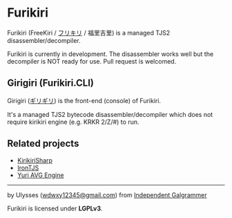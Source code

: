 # Furikiri

Furikiri (FreeKiri / [フリキリ](https://ja.wikipedia.org/wiki/%E3%83%95%E3%83%AA%E3%82%AF%E3%83%AA#OVA) / 福里吉里) is a managed TJS2 disassembler/decompiler.

Furikiri is currently in development. The disassembler works well but the decompiler is NOT ready for use. Pull request is welcomed.

## Girigiri (Furikiri.CLI)

Girigiri ([ギリギリ](https://youtu.be/dQLG0lwe_RM)) is the front-end (console) of Furikiri. 

It's a managed TJS2 bytecode disassembler/decompiler which does not require kirikiri engine (e.g. KRKR 2/Z/#) to run.

## Related projects
* [KirikiriSharp](https://github.com/Project-AZUSA/KirikiriSharp)
* [IronTJS](https://github.com/Project-AZUSA/IronTJS)
* [Yuri AVG Engine](https://github.com/Project-AZUSA/YuriAVGEngine)

---

by Ulysses (wdwxy12345@gmail.com) from [Independent Galgrammer](https://github.com/galgrammer) 

Furikiri is licensed under **LGPLv3**.